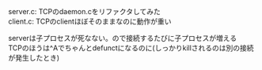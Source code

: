 server.c: TCPのdaemon.cをリファクタしてみた  
client.c: TCPのclientほぼそのままなのに動作が重い

serverは子プロセスが死なない。ので接続するたびに子プロセスが増える  
TCPのほうは^Aでちゃんとdefunctになるのに(しっかりkillされるのは別の接続が発生したとき)
